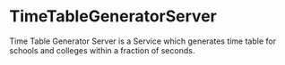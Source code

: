 TimeTableGeneratorServer
========================

Time Table Generator Server is a Service which generates time table for schools and colleges within a fraction of seconds.
